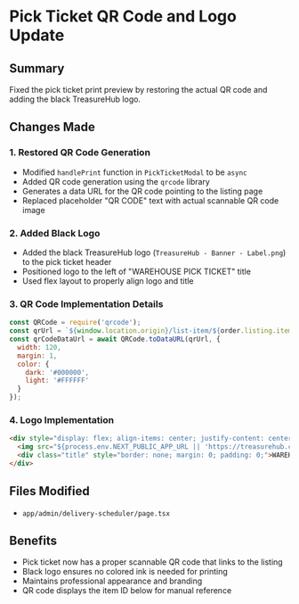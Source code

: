 # Pick Ticket QR Code and Logo Update

## Summary
Fixed the pick ticket print preview by restoring the actual QR code and adding the black TreasureHub logo.

## Changes Made

### 1. Restored QR Code Generation
- Modified `handlePrint` function in `PickTicketModal` to be `async`
- Added QR code generation using the `qrcode` library
- Generates a data URL for the QR code pointing to the listing page
- Replaced placeholder "QR CODE" text with actual scannable QR code image

### 2. Added Black Logo
- Added the black TreasureHub logo (`TreasureHub - Banner - Label.png`) to the pick ticket header
- Positioned logo to the left of "WAREHOUSE PICK TICKET" title
- Used flex layout to properly align logo and title

### 3. QR Code Implementation Details
```javascript
const QRCode = require('qrcode');
const qrUrl = `${window.location.origin}/list-item/${order.listing.itemId}`;
const qrCodeDataUrl = await QRCode.toDataURL(qrUrl, {
  width: 120,
  margin: 1,
  color: {
    dark: '#000000',
    light: '#FFFFFF'
  }
});
```

### 4. Logo Implementation
```html
<div style="display: flex; align-items: center; justify-content: center; margin-bottom: 0.2in; border-bottom: 2pt solid #000; padding-bottom: 0.1in;">
  <img src="${process.env.NEXT_PUBLIC_APP_URL || 'https://treasurehub.club'}/TreasureHub%20-%20Banner%20-%20Label.png" alt="TreasureHub" style="height: 0.8in; margin-right: 0.2in;" />
  <div class="title" style="border: none; margin: 0; padding: 0;">WAREHOUSE PICK TICKET</div>
</div>
```

## Files Modified
- `app/admin/delivery-scheduler/page.tsx`

## Benefits
- Pick ticket now has a proper scannable QR code that links to the listing
- Black logo ensures no colored ink is needed for printing
- Maintains professional appearance and branding
- QR code displays the item ID below for manual reference
